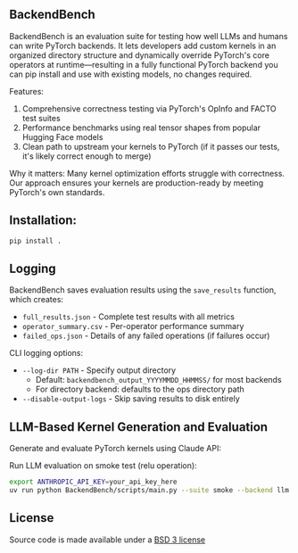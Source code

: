 ## BackendBench

BackendBench is an evaluation suite for testing how well LLMs and humans can write PyTorch backends. It lets developers add custom kernels in an organized directory structure and dynamically override PyTorch's core operators at runtime—resulting in a fully functional PyTorch backend you can pip install and use with existing models, no changes required.

Features:
1. Comprehensive correctness testing via PyTorch's OpInfo and FACTO test suites
2. Performance benchmarks using real tensor shapes from popular Hugging Face models
3. Clean path to upstream your kernels to PyTorch (if it passes our tests, it's likely correct enough to merge)

Why it matters: Many kernel optimization efforts struggle with correctness. Our approach ensures your kernels are production-ready by meeting PyTorch's own standards.

## Installation:

```bash
pip install .
```

## Logging

BackendBench saves evaluation results using the `save_results` function, which creates:
- `full_results.json` - Complete test results with all metrics
- `operator_summary.csv` - Per-operator performance summary  
- `failed_ops.json` - Details of any failed operations (if failures occur)

CLI logging options:
- `--log-dir PATH` - Specify output directory 
  - Default: `backendbench_output_YYYYMMDD_HHMMSS/` for most backends
  - For directory backend: defaults to the ops directory path
- `--disable-output-logs` - Skip saving results to disk entirely

## LLM-Based Kernel Generation and Evaluation

Generate and evaluate PyTorch kernels using Claude API:

Run LLM evaluation on smoke test (relu operation):
```bash
export ANTHROPIC_API_KEY=your_api_key_here
uv run python BackendBench/scripts/main.py --suite smoke --backend llm
```

## License

Source code is made available under a [BSD 3 license](LICENSE.md)
